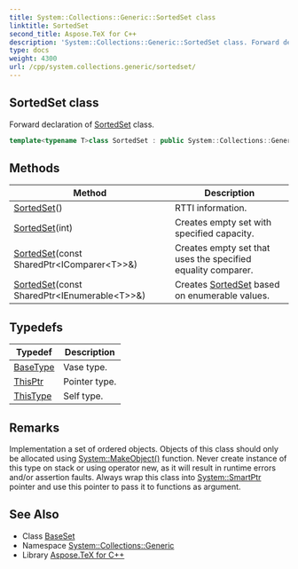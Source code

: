 ```yaml
---
title: System::Collections::Generic::SortedSet class
linktitle: SortedSet
second_title: Aspose.TeX for C++
description: 'System::Collections::Generic::SortedSet class. Forward declaration of SortedSet class in C++.'
type: docs
weight: 4300
url: /cpp/system.collections.generic/sortedset/
---
```

## SortedSet class


Forward declaration of [SortedSet](./) class.

```cpp
template<typename T>class SortedSet : public System::Collections::Generic::BaseSet<T, std::set<T, ComparerAdapter<T>, System::Details::CollectionHelpers::ContainerPointerMode<T>::allocator_type>>
```

## Methods

| Method | Description |
| --- | --- |
| [SortedSet](./sortedset/)() | RTTI information. |
| [SortedSet](./sortedset/)(int) | Creates empty set with specified capacity. |
| [SortedSet](./sortedset/)(const SharedPtr\<IComparer\<T\>\>\&) | Creates empty set that uses the specified equality comparer. |
| [SortedSet](./sortedset/)(const SharedPtr\<IEnumerable\<T\>\>\&) | Creates [SortedSet](./) based on enumerable values. |
## Typedefs

| Typedef | Description |
| --- | --- |
| [BaseType](./basetype/) | Vase type. |
| [ThisPtr](./thisptr/) | Pointer type. |
| [ThisType](./thistype/) | Self type. |
## Remarks


Implementation a set of ordered objects. Objects of this class should only be allocated using [System::MakeObject()](../../system/makeobject/) function. Never create instance of this type on stack or using operator new, as it will result in runtime errors and/or assertion faults. Always wrap this class into [System::SmartPtr](../../system/smartptr/) pointer and use this pointer to pass it to functions as argument.

## See Also

* Class [BaseSet](../baseset/)
* Namespace [System::Collections::Generic](../)
* Library [Aspose.TeX for C++](../../)
